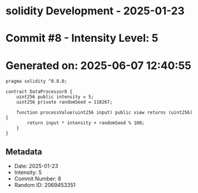 ﻿# solidity Development - 2025-01-23
# Commit #8 - Intensity Level: 5
# Generated on: 2025-06-07 12:40:55
```solidity
pragma solidity ^0.8.0;

contract DataProcessor8 {
    uint256 public intensity = 5;
    uint256 private randomSeed = 118267;

    function processValue(uint256 input) public view returns (uint256) {
        return input * intensity + randomSeed % 100;
    }
}
```
## Metadata
- Date: 2025-01-23
- Intensity: 5
- Commit Number: 8
- Random ID: 2069453351
